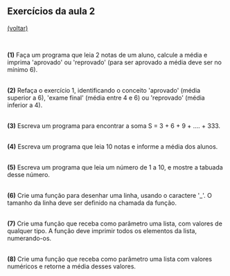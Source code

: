 ## Exercícios da aula 2
[(voltar)](/pbc17)

<br>


**(1)** Faça um programa que leia 2 notas de um aluno, calcule a média e imprima 'aprovado' ou 'reprovado' (para ser aprovado a média deve ser no mínimo 6).
<br><br>

**(2)** Refaça o exercício 1, identificando o conceito 'aprovado' (média superior a 6), 'exame final' (média entre 4 e 6) ou 'reprovado' (média inferior a 4).
<br><br>

**(3)** Escreva um programa para encontrar a soma S = 3 + 6 + 9 + .... + 333.
<br><br>

**(4)** Escreva um programa que leia 10 notas e informe a média dos alunos.
<br><br>

**(5)** Escreva um programa que leia um número de 1 a 10, e mostre a tabuada desse número.
<br><br>

**(6)** Crie uma função para desenhar uma linha, usando o caractere '\_'. O tamanho da linha deve ser definido na chamada da função.
<br><br>

**(7)** Crie uma função que receba como parâmetro uma lista, com valores de qualquer tipo. A função deve imprimir todos os elementos da lista, numerando-os.
<br><br>

**(8)** Crie uma função que receba como parâmetro uma lista com valores numéricos e retorne a média desses valores.
